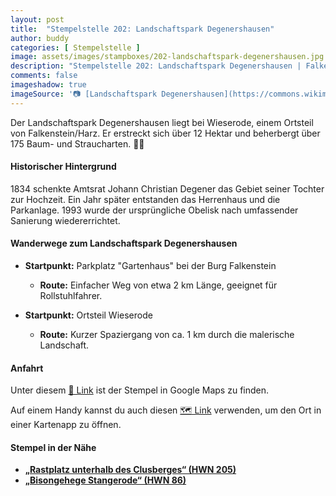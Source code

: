 ```yaml
---
layout: post
title:  "Stempelstelle 202: Landschaftspark Degenershausen"
author: buddy
categories: [ Stempelstelle ]
image: assets/images/stampboxes/202-landschaftspark-degenershausen.jpg
description: "Stempelstelle 202: Landschaftspark Degenershausen | Falkenstein/Harz"
comments: false
imageshadow: true
imageSource: '📷 [Landschaftspark Degenershausen](https://commons.wikimedia.org/wiki/File:Landschaftspark_Degenershausen.jpg) von <a href="https://de.wikipedia.org/wiki/User:Hejkal" class="extiw" title="de:User:Hejkal">Hejkal</a> unter Lizenz [CC BY-SA 2.0 de](https://creativecommons.org/licenses/by-sa/2.0/de/deed.en)'
---
```


Der Landschaftspark Degenershausen liegt bei Wieserode, einem Ortsteil von Falkenstein/Harz. Er erstreckt sich über 12 Hektar und beherbergt über 175 Baum- und Straucharten. 🌳🌼

#### Historischer Hintergrund

1834 schenkte Amtsrat Johann Christian Degener das Gebiet seiner Tochter zur Hochzeit. Ein Jahr später entstanden das Herrenhaus und die Parkanlage. 1993 wurde der ursprüngliche Obelisk nach umfassender Sanierung wiedererrichtet. 

#### Wanderwege zum Landschaftspark Degenershausen

- **Startpunkt:** Parkplatz "Gartenhaus" bei der Burg Falkenstein
  - **Route:** Einfacher Weg von etwa 2 km Länge, geeignet für Rollstuhlfahrer.

- **Startpunkt:** Ortsteil Wieserode
  - **Route:** Kurzer Spaziergang von ca. 1 km durch die malerische Landschaft.

#### Anfahrt

Unter diesem [📍 Link](https://www.google.com/maps/dir/?api=1&origin=&destination=51.685556%2C%2011.3075) ist der Stempel in Google Maps zu finden.

<div class="android-only">
  Auf einem Handy kannst du auch diesen 
  <a href="geo:51.685556,11.3075">🗺️ Link</a> 
  verwenden, um den Ort in einer Kartenapp zu öffnen.
  <p></p>
</div>

#### Stempel in der Nähe

- [**„Rastplatz unterhalb des Clusberges“ (HWN 205)**](/stempelstelle-205-rastplatz-unterhalb-des-clusberges)
- [**„Bisongehege Stangerode“ (HWN 86)**](/stempelstelle-86-bisongehege)
